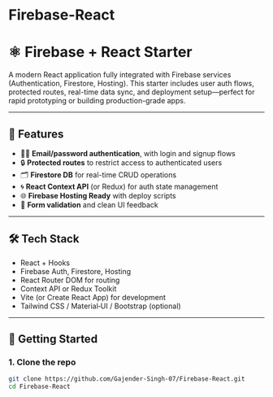 # Firebase-React

# ⚛️ Firebase + React Starter

A modern React application fully integrated with Firebase services (Authentication, Firestore, Hosting). This starter includes user auth flows, protected routes, real-time data sync, and deployment setup—perfect for rapid prototyping or building production-grade apps.

---

## 🎯 Features

- 🧑‍💻 **Email/password authentication**, with login and signup flows  
- 🔒 **Protected routes** to restrict access to authenticated users  
- 🗂️ **Firestore DB** for real-time CRUD operations  
- 🌀 **React Context API** (or Redux) for auth state management  
- 🌐 **Firebase Hosting Ready** with deploy scripts  
- 🚨 **Form validation** and clean UI feedback

---

## 🛠 Tech Stack

- React + Hooks  
- Firebase Auth, Firestore, Hosting  
- React Router DOM for routing  
- Context API or Redux Toolkit  
- Vite (or Create React App) for development  
- Tailwind CSS / Material‑UI / Bootstrap (optional)

---

## 🚀 Getting Started

### 1. Clone the repo

```bash
git clone https://github.com/Gajender-Singh-07/Firebase-React.git
cd Firebase-React
